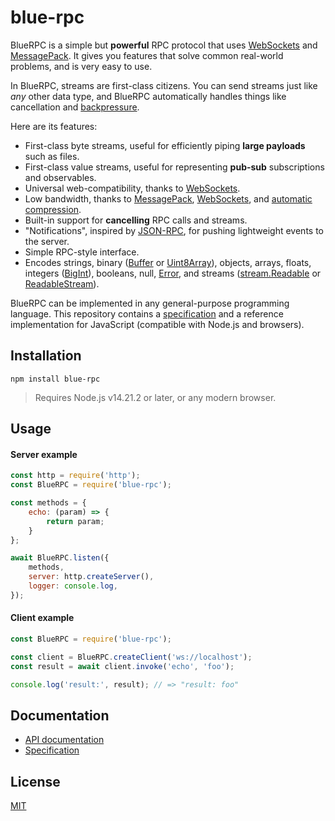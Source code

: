 # blue-rpc

BlueRPC is a simple but **powerful** RPC protocol that uses [WebSockets](https://www.rfc-editor.org/rfc/rfc6455) and [MessagePack](https://msgpack.org/index.html). It gives you features that solve common real-world problems, and is very easy to use.

In BlueRPC, streams are first-class citizens. You can send streams just like *any* other data type, and BlueRPC automatically handles things like cancellation and [backpressure](https://nodejs.org/en/docs/guides/backpressuring-in-streams/).

Here are its features:

- First-class byte streams, useful for efficiently piping **large payloads** such as files.
- First-class value streams, useful for representing **pub-sub** subscriptions and observables.
- Universal web-compatibility, thanks to [WebSockets](https://www.rfc-editor.org/rfc/rfc6455).
- Low bandwidth, thanks to [MessagePack](https://msgpack.org/index.html), [WebSockets](https://www.rfc-editor.org/rfc/rfc6455), and [automatic compression](https://www.rfc-editor.org/rfc/rfc7692#section-7).
- Built-in support for **cancelling** RPC calls and streams.
- "Notifications", inspired by [JSON-RPC](https://www.jsonrpc.org/specification), for pushing lightweight events to the server.
- Simple RPC-style interface.
- Encodes strings, binary ([Buffer](https://nodejs.org/api/buffer.html) or [Uint8Array](https://developer.mozilla.org/en-US/docs/Web/JavaScript/Reference/Global_Objects/Uint8Array)), objects, arrays, floats, integers ([BigInt](https://developer.mozilla.org/en-US/docs/Web/JavaScript/Reference/Global_Objects/BigInt)), booleans, null, [Error](https://developer.mozilla.org/en-US/docs/Web/JavaScript/Reference/Global_Objects/Error), and streams ([stream.Readable](https://nodejs.org/api/stream.html#class-streamreadable) or [ReadableStream](https://developer.mozilla.org/en-US/docs/Web/API/ReadableStream)).

BlueRPC can be implemented in any general-purpose programming language. This repository contains a [specification](./docs/spec.md) and a reference implementation for JavaScript (compatible with Node.js and browsers).

## Installation

```
npm install blue-rpc
```

> Requires Node.js v14.21.2 or later, or any modern browser.

## Usage

#### Server example

```js
const http = require('http');
const BlueRPC = require('blue-rpc');

const methods = {
    echo: (param) => {
        return param;
    }
};

await BlueRPC.listen({
	methods,
	server: http.createServer(),
	logger: console.log,
});
```

#### Client example

```js
const BlueRPC = require('blue-rpc');

const client = BlueRPC.createClient('ws://localhost');
const result = await client.invoke('echo', 'foo');

console.log('result:', result); // => "result: foo"
```

## Documentation

- [API documentation](./docs/api.md)
- [Specification](./docs/spec.md)

## License

[MIT](./LICENSE)
